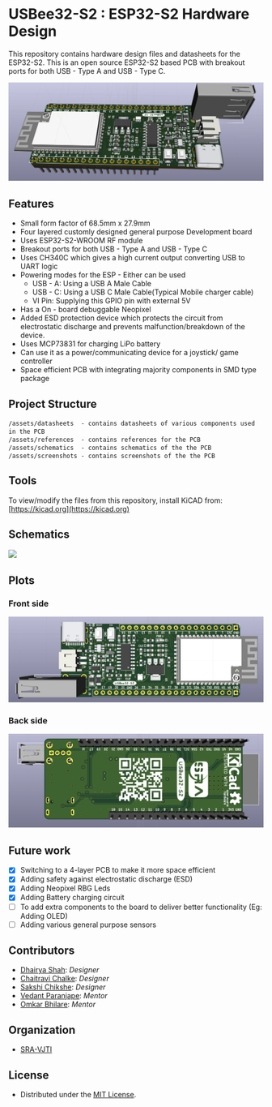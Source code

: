 # USBee32-S2 : ESP32-S2 Hardware Design

This repository contains hardware design files and datasheets for the ESP32-S2. This is an open source ESP32-S2 based PCB with breakout ports for both USB - Type A and USB - Type C.


<img src="./assets/screenshots/4 layer/general.png"/>

## Features

* Small form factor of 68.5mm x 27.9mm
* Four layered customly designed general purpose Development board
* Uses ESP32-S2-WROOM RF module
* Breakout ports for both USB - Type A and USB - Type C
* Uses CH340C which gives a high current output converting USB to UART logic
* Powering modes for the ESP - Either can be used
  - USB - A: Using a USB A Male Cable
  - USB - C: Using a USB C Male Cable(Typical Mobile charger cable)
  - VI Pin: Supplying this GPIO pin with external 5V
* Has a On - board debuggable Neopixel
* Added ESD protection device which protects the circuit from electrostatic discharge and prevents malfunction/breakdown of the device.
* Uses MCP73831 for charging LiPo battery
* Can use it as a power/communicating device for a joystick/ game controller
* Space efficient PCB with integrating majority components in SMD type package


## Project Structure

```
/assets/datasheets  - contains datasheets of various components used in the PCB
/assets/references  - contains references for the PCB
/assets/schematics  - contains schematics of the the PCB
/assets/screenshots - contains screenshots of the the PCB
```

## Tools

To view/modify the files from this repository, install KiCAD from: [https://kicad.org](https://kicad.org)

## Schematics

<img src="https://github.com/dhairyashah1/pcb-design-ESP32-S2/blob/4-layer/assets/schematics/v.2/Schematics.PNG"/>

## Plots

### Front side

<img src="./assets/screenshots/4 layer/front.png"/>


### Back side

<img src="./assets/screenshots/4 layer/back.png"/>


## Future work

- [x] Switching to a 4-layer PCB to make it more space efficient
- [x] Adding safety against electrostatic discharge (ESD)
- [x] Adding Neopixel RBG Leds
- [x] Adding Battery charging circuit
- [ ] To add extra components to the board to deliver better functionality (Eg: Adding OLED)
- [ ] Adding various general purpose sensors 

<!-- CONTRIBUTORS -->
## Contributors

- [Dhairya Shah](https://github.com/dhairyashah1): *Designer*
- [Chaitravi Chalke](https://github.com/chaitravi-ce): *Designer*
- [Sakshi Chikshe](https://github.com/Sakshi-0311): *Designer*
- [Vedant Paranjape](https://github.com/VedantParanjape): *Mentor*
- [Omkar Bhilare](https://github.com/ombhilare999): *Mentor*

## Organization
- [SRA-VJTI](https://github.com/SRA-VJTI)

## License
- Distributed under the [MIT License](https://github.com/dhairyashah1/pcb-design-ESP32-S2/blob/main/LICENSE).
